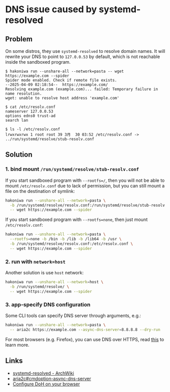 # DNS issue caused by systemd-resolved

## Problem

On some distros, they use `systemd-resolved` to resolve domain names. It will
rewrite your DNS to point to `127.0.0.53` by default, which is not reachable
inside the sandboxed program.

```console
$ hakoniwa run --unshare-all --network=pasta -- wget https://example.com --spider
Spider mode enabled. Check if remote file exists.
--2025-04-09 02:18:54--  https://example.com/
Resolving example.com (example.com)... failed: Temporary failure in name resolution.
wget: unable to resolve host address 'example.com'

$ cat /etc/resolv.conf
nameserver 127.0.0.53
options edns0 trust-ad
search lan

$ ls -l /etc/resolv.conf
lrwxrwxrwx 1 root root 39 3月  30 03:52 /etc/resolv.conf -> ../run/systemd/resolve/stub-resolv.conf
```

## Solution

### 1. bind mount `/run/systemd/resolve/stub-resolv.conf`

If you start sandboxed program with `--rootfs=/`, then you will not be able to mount `/etc/resolv.conf` due
to lack of permission, but you can still mount a file on the destination of symlink:

```sh
hakoniwa run --unshare-all --network=pasta \
  -b /run/systemd/resolve/resolv.conf:/run/systemd/resolve/stub-resolv.conf \
  -- wget https://example.com --spider
```

If you start sandboxed program with `--rootfs=none`, then just mount `/etc/resolv.conf`:

```sh
hakoniwa run --unshare-all --network=pasta \
  --rootfs=none -b /bin -b /lib -b /lib64 -b /usr \
  -b /run/systemd/resolve/resolv.conf:/etc/resolv.conf \
  -- wget https://example.com --spider
```

### 2. run with `network=host`

Another solution is use `host` network:

```sh
hakoniwa run --unshare-all --network=host \
  -b /run/systemd/resolve/ \
  -- wget https://example.com --spider
```

### 3. app-specify DNS configuration

Some CLI tools can specify DNS server through arguments, e.g.:

```sh
hakoniwa run --unshare-all --network=pasta \
  -- aria2c https://example.com --async-dns-server=8.8.8.8 --dry-run
```

For most browsers (e.g. Firefox), you can use DNS over HTTPS, read [this][Configure DoH on your browser] to learn more.

## Links

- [systemd-resolved - ArchWiki]
- [aria2c#cmdoption-async-dns-server]
- [Configure DoH on your browser]

[aria2c#cmdoption-async-dns-server]: https://aria2.github.io/manual/en/html/aria2c.html#cmdoption-async-dns-server
[systemd-resolved - ArchWiki]: https://wiki.archlinux.org/title/Systemd-resolved
[Configure DoH on your browser]: https://developers.cloudflare.com/1.1.1.1/encryption/dns-over-https/encrypted-dns-browsers/
